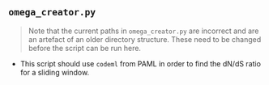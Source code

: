 ## `omega_creator.py`

> Note that the current paths in `omega_creator.py` are incorrect and are an artefact of an older directory structure.
These need to be changed before the script can be run here.

- This script should use `codeml` from PAML in order to find the dN/dS ratio for a sliding window.

